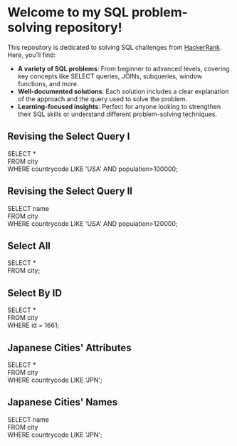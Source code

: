 # **Welcome to my SQL problem-solving repository!**

This repository is dedicated to solving SQL challenges from [HackerRank](https://www.hackerrank.com/). Here, you’ll find:

- **A variety of SQL problems**: From beginner to advanced levels, covering key concepts like SELECT queries, JOINs, subqueries, window functions, and more.
- **Well-documented solutions**: Each solution includes a clear explanation of the approach and the query used to solve the problem.
- **Learning-focused insights**: Perfect for anyone looking to strengthen their SQL skills or understand different problem-solving techniques.

## Revising the Select Query I
SELECT *  
FROM city  
WHERE countrycode LIKE 'USA' AND population>100000;  

## Revising the Select Query II  
SELECT name  
FROM city  
WHERE countrycode LIKE 'USA' AND population>120000;  

## Select All
SELECT *  
FROM city;  

## Select By ID
SELECT *  
FROM city  
WHERE id = 1661;  

## Japanese Cities' Attributes  
SELECT *  
FROM city  
WHERE countrycode LIKE 'JPN';

## Japanese Cities' Names
SELECT name  
FROM city  
WHERE countrycode LIKE 'JPN';  



















